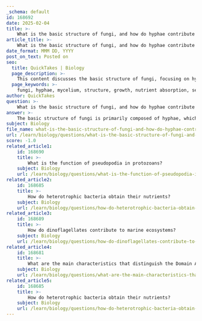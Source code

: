 ```yaml
---
_schema: default
id: 168692
date: 2025-02-04
title: >-
    What is the basic structure of fungi, and how do hyphae contribute to their growth?
article_title: >-
    What is the basic structure of fungi, and how do hyphae contribute to their growth?
date_format: MMM DD, YYYY
post_on_text: Posted on
seo:
  title: QuickTakes | Biology
  page_description: >-
    This content discusses the basic structure of fungi, focusing on hyphae and mycelium, their characteristics, functions in growth and nutrient absorption, and their ecological roles as decomposers and symbionts.
  page_keywords: >-
    fungi, hyphae, mycelium, structure, growth, nutrient absorption, septate, coenocytic, chitin, vegetative hyphae, reproductive hyphae, spores, symbiotic relationships, mycorrhizae, ecological roles, absorptive heterotrophs
author: QuickTakes
question: >-
    What is the basic structure of fungi, and how do hyphae contribute to their growth?
answer: >-
    The basic structure of fungi is primarily composed of hyphae, which are slender filaments of cytoplasm and nuclei enclosed by a cell wall. These hyphae collectively form a network known as mycelium. Mycelium can permeate various environments, including soil, water, and living tissues, allowing fungi to thrive in diverse habitats.\n\n### Characteristics of Hyphae:\n- **Structure**: Hyphae can be classified as either septate or coenocytic. Septate hyphae have cross walls (septa) that divide the filament into individual cells, while coenocytic hyphae lack these divisions and are multinucleate. The cell walls of hyphae are made of chitin, which provides structural support similar to the exoskeletons of insects and crustaceans.\n  \n- **Function**: Hyphae play a crucial role in nutrient absorption. They secrete enzymes that facilitate the extracellular digestion of organic matter, breaking it down into simpler compounds that can be absorbed. This process is essential for fungi, which are classified as absorptive heterotrophs, meaning they obtain their energy from organic molecules produced by other organisms.\n\n### Types of Hyphae:\n1. **Vegetative Hyphae**: These are responsible for the growth and nutrient absorption of the fungus. They spread out in the substrate, increasing the surface area for absorption.\n  \n2. **Reproductive Hyphae**: These hyphae form specialized structures that produce spores, which are essential for the reproduction of fungi. Spores can be dispersed to new locations, allowing for the colonization of new substrates.\n\n### Contribution to Growth:\nHyphae contribute to the growth of fungi by expanding the mycelium, which can cover large areas and access a wide range of nutrients. The extensive network of hyphae allows fungi to efficiently decompose organic matter, which is vital for nutrient cycling in ecosystems. Additionally, some fungi form symbiotic relationships with plants through structures called mycorrhizae, enhancing nutrient exchange and supporting plant growth.\n\nIn summary, the basic structure of fungi, characterized by hyphae and mycelium, is integral to their growth and ecological roles as decomposers and symbionts.
subject: Biology
file_name: what-is-the-basic-structure-of-fungi-and-how-do-hyphae-contribute-to-their-growth.md
url: /learn/biology/questions/what-is-the-basic-structure-of-fungi-and-how-do-hyphae-contribute-to-their-growth
score: -1.0
related_article1:
    id: 168690
    title: >-
        What is the function of pseudopodia in protozoans?
    subject: Biology
    url: /learn/biology/questions/what-is-the-function-of-pseudopodia-in-protozoans
related_article2:
    id: 168685
    title: >-
        How do heterotrophic bacteria obtain their nutrients?
    subject: Biology
    url: /learn/biology/questions/how-do-heterotrophic-bacteria-obtain-their-nutrients
related_article3:
    id: 168689
    title: >-
        How do dinoflagellates contribute to marine ecosystems?
    subject: Biology
    url: /learn/biology/questions/how-do-dinoflagellates-contribute-to-marine-ecosystems
related_article4:
    id: 168681
    title: >-
        What are the main characteristics that distinguish the Domain Archaea from other domains?
    subject: Biology
    url: /learn/biology/questions/what-are-the-main-characteristics-that-distinguish-the-domain-archaea-from-other-domains
related_article5:
    id: 168685
    title: >-
        How do heterotrophic bacteria obtain their nutrients?
    subject: Biology
    url: /learn/biology/questions/how-do-heterotrophic-bacteria-obtain-their-nutrients
---
```


&nbsp;